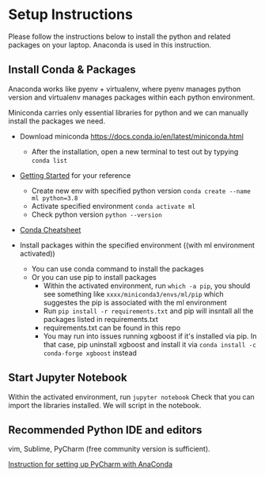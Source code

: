 # Setup Instructions 

Please follow the instructions below to install the python and related packages on your laptop. Anaconda is used in this instruction.

## Install Conda & Packages

Anaconda works like pyenv + virtualenv, where pyenv manages python version and virtualenv manages packages within each python environment.

Miniconda carries only essential libraries for python and we can manually install the packages we need.

- Download miniconda https://docs.conda.io/en/latest/miniconda.html
    - After the installation, open a new terminal to test out by typying `conda list`

- [Getting Started](https://conda.io/projects/conda/en/latest/user-guide/getting-started.html) for your reference
    - Create new env with specified python version `conda create --name ml python=3.8`
    - Activate specified environment `conda activate ml`
    - Check python version `python --version`
- [Conda Cheatsheet](https://docs.conda.io/projects/conda/en/4.6.0/_downloads/52a95608c49671267e40c689e0bc00ca/conda-cheatsheet.pdf)

- Install packages within the specified environment ((with ml environment activated))
    - You can use conda command to install the packages
    - Or you can use pip to install packages
      - Within the activated environment, run `which -a pip`, you should see something like `xxxx/miniconda3/envs/ml/pip` which suggestes the pip is associated with the ml environment
      - Run `pip install -r requirements.txt` and pip will insntall all the packages listed in requirements.txt
      - requirements.txt can be found in this repo
      - You may run into issues running xgboost if it's installed via pip. In that case, pip uninstall xgboost and install it via `conda install -c conda-forge xgboost` instead


## Start Jupyter Notebook
Within the activated environment, run `jupyter notebook`
Check that you can import the libraries installed. We will script in the notebook.


## Recommended Python IDE and editors
vim, Sublime, PyCharm (free community version is sufficient).

[Instruction for setting up PyCharm with AnaConda](https://docs.anaconda.com/anaconda/user-guide/tasks/pycharm/) 
